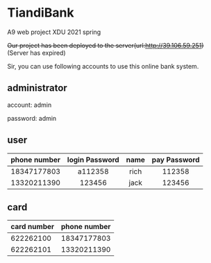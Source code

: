 # TiandiBank
A9 web project XDU 2021 spring

~~Our project has been deployed to the server(url:http://39.106.59.251)~~ (Server has expired)

Sir, you can use following accounts to use this online bank system.



## administrator 

account: admin 

password: admin

## user

| phone number | login Password | name | pay Password |
| :----------: | :------------: | :--: | :----------: |
| 18347177803  |    a112358     | rich |    112358    |
| 13320211390  |     123456     | jack |    123456    |

## card

| card number | phone number |
| ----------- | ------------ |
| 622262100   | 18347177803  |
| 622262101   | 13320211390  |

